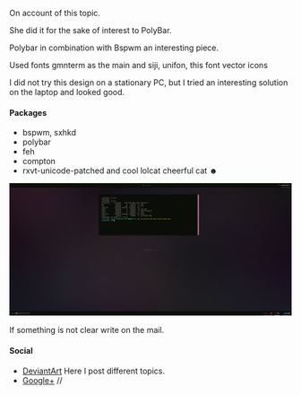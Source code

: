 On account of this topic.

She did it for the sake of interest to PolyBar.

Polybar in combination with Bspwm an interesting piece.

Used fonts gmnterm as the main and siji, unifon, this font vector icons

I did not try this design on a stationary PC, but I tried an interesting solution on the laptop and looked good.

#### Packages
* bspwm, sxhkd
* polybar
* feh
* compton
* rxvt-unicode-patched and cool lolcat сheerful cat ☻

![Pussh](0_21_58.png)

If something is not clear write on the mail.

#### Social

* [DeviantArt](http://boris241.deviantart.com/) Here I post different topics.
* [Google+](https://plus.google.com/u/0/106782122945207734872) //
